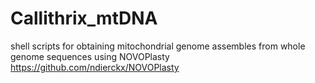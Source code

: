 # Callithrix_mtDNA
shell scripts for obtaining mitochondrial genome assembles from whole genome sequences using NOVOPlasty https://github.com/ndierckx/NOVOPlasty

